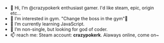 - 👋 Hi, I’m @crazypokerk enthusiast gamer. I'd like steam, epic, origin etc...
- 👀 I’m interested in gym. "Change the boss in the gym"🙈
- 🌱 I’m currently learning JavaScript.
- 💞️ I’m non-single, but looking for god of coder.
- 📫 reach me: Steam account: **crazypokerk**. Alaways online, come on~

<!---
crazypokerk/crazypokerk is a ✨ special ✨ repository because its `README.md` (this file) appears on your GitHub profile.
You can click the Preview link to take a look at your changes.
--->
